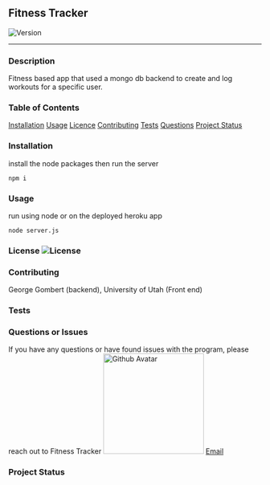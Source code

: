 ## Fitness Tracker
  ![Version](https://img.shields.io/badge/Version-1.0-green)
  ****
  ### Description
  Fitness based app that used a mongo db backend to create and log workouts for a specific user.
  ### Table of Contents
  [Installation](#Installation)
  [Usage](#Usage)
  [Licence](#Licence)
  [Contributing](#Contributing)
  [Tests](#Tests)
  [Questions](#Questions)
  [Project Status](#Project-status)
  
  ### Installation
  install the node packages then run the server
  ```
 npm i 
```
  ### Usage
  run using node or on the deployed heroku app
  ```
 node server.js 
```

  ### License ![License](https://img.shields.io/badge/License-MIT-blue)
  
  ### Contributing
  George Gombert (backend), University of Utah (Front end)
  ### Tests
  
  ### Questions or Issues
  If you have any questions or have found issues with the program, please reach out to Fitness Tracker
  <img src="https://avatars3.githubusercontent.com/u/59551782?v=4" alt="Github Avatar" width="200"/> [Email](georgegombert@gmail.com)
  ### Project Status
  
